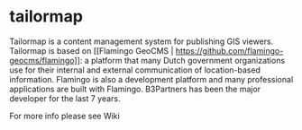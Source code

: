 # tailormap
Tailormap is a content management system for publishing GIS viewers. Tailormap is based on [[Flamingo GeoCMS | https://github.com/flamingo-geocms/flamingo]]: a platform that many Dutch government organizations use for their internal and external communication of location-based information. Flamingo is also a development platform and many professional applications are built with Flamingo. B3Partners has been the major developer for the last 7 years.

For more info please see Wiki
